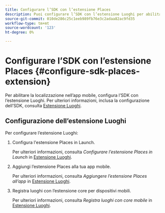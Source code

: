 ```yaml
---
title: Configurare l’SDK con l’estensione Places
description: Puoi configurare l’SDK con l’estensione Luoghi per abilitare la localizzazione nell’app mobile.
source-git-commit: 010de286c25c1eeb989fb76e3c2adaa82ac9fd35
workflow-type: tm+mt
source-wordcount: '123'
ht-degree: 0%

---
```



# Configurare l’SDK con l’estensione Places {#configure-sdk-places-extension}

Per abilitare la localizzazione nell’app mobile, configura l’SDK con l’estensione Luoghi. Per ulteriori informazioni, inclusa la configurazione dell’SDK, consulta [Estensione Luoghi](/help/places-ext-aep-sdks/places-extension/places-extension.md).

## Configurazione dell’estensione Luoghi

Per configurare l’estensione Luoghi:

1. Configura l&#39;estensione Places in Launch.

   Per ulteriori informazioni, consulta *Configurare l’estensione Places in Launch* in [Estensione Luoghi](/help/places-ext-aep-sdks/places-extension/places-extension.md).

1. Aggiungi l’estensione Places alla tua app mobile.

   Per ulteriori informazioni, consulta *Aggiungere l’estensione Places all’app* in [Estensione Luoghi](/help/places-ext-aep-sdks/places-extension/places-extension.md).

1. Registra luoghi con l’estensione core per dispositivi mobili.

   Per ulteriori informazioni, consulta *Registra luoghi con core mobile* in [Estensione Luoghi](/help/places-ext-aep-sdks/places-extension/places-extension.md).
